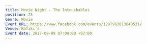 ```yaml
---
title: Movie Night - The Intouchables
position: 23
Genre: Movie
Event URL: https://www.facebook.com/events/1297963013648531/
Venue: Rafiki's
Event date: 2017-08-09 07:00:00 +07:00
---
```


